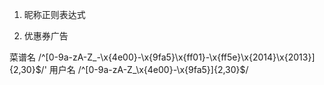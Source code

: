 1. 昵称正则表达式

4. 优惠券广告




菜谱名
/^[0-9a-zA-Z_\-\x{4e00}-\x{9fa5}\x{ff01}-\x{ff5e}\x{2014}\x{2013}]{2,30}$/'
用户名
/^[0-9a-zA-Z_\x{4e00}-\x{9fa5}]{2,30}$/